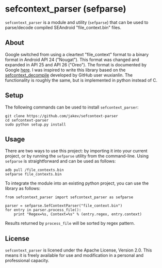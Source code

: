 sefcontext_parser (sefparse)
============================

`sefcontext_parser` is a module and utility (`sefparse`) that can be used to parse/decode compiled SEAndroid "file_context.bin" files. 

About
-----
Google switched from using a cleartext "file_context" format to a binary format in Android API 24 ("Nougat"). This format was changed and expanded in API 25 and API 26 ("Oreo"). The format is documented by Google [here](https://android.googlesource.com/platform/external/selinux/+/master/libselinux/utils/sefcontext_compile.c). I was inspired to write this library based on the [sefcontext_decompile](https://github.com/wuxianlin/sefcontext_decompile) developed by GitHub user wuxianlin. The functionality is roughly the same, but is implemented in python instead of C.

Setup
-----
The following commands can be used to install `sefcontext_parser`:

    git clone https://github.com/jakev/sefcontext-parser
    cd sefcontext-parser
    sudo python setup.py install

Usage
-----
There are two ways to use this project: by importing it into your current project, or by running the `sefparse` utility from the command-line. Using `sefparse` is straightforward and can be used as follows:

    adb pull /file_contexts.bin
    sefparse file_contexts.bin

To integrate the module into an existing python project, you can use the library as follows:

    from sefcontext_parser import sefcontext_parser as sefparse

    parser = sefparse.SefContextParser("file_context.bin")
    for entry in parser.process_file():
        print "Regex=%s, Context=%s" % (entry.regex, entry.context)


Results returned by `process_file` will be sorted by regex pattern.

License
-------
`sefcontext_parser` is licened under the Apache License, Version 2.0. This means it is freely available for use and modification in a personal and professional capacity.
